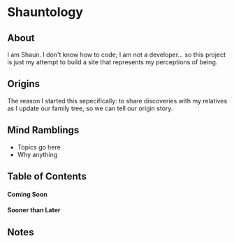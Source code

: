 # Shauntology

## About

I am Shaun. I don't know how to code;  I am not a developer... so this project is just my attempt to build a site that represents my perceptions of being.

## Origins

The reason I started this sepecifically: to share discoveries with my relatives as I update our family tree, so we can tell our origin story.

## Mind Ramblings

- Topics go here
- Why anything

## Table of Contents

#### Coming Soon

#### Sooner than Later

## Notes
